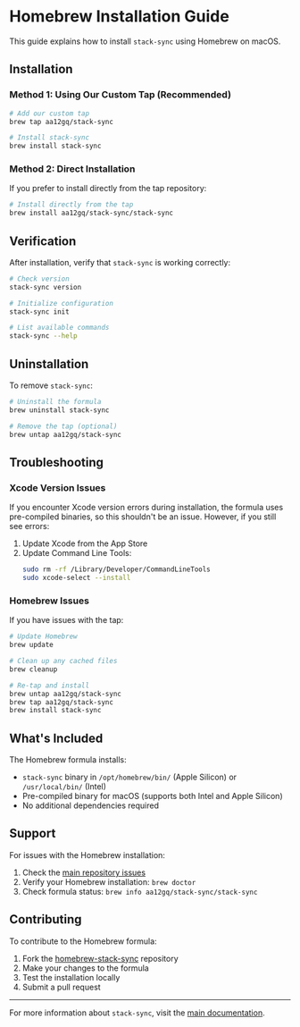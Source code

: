 # Homebrew Installation Guide

This guide explains how to install `stack-sync` using Homebrew on macOS.

## Installation

### Method 1: Using Our Custom Tap (Recommended)

```bash
# Add our custom tap
brew tap aa12gq/stack-sync

# Install stack-sync
brew install stack-sync
```

### Method 2: Direct Installation

If you prefer to install directly from the tap repository:

```bash
# Install directly from the tap
brew install aa12gq/stack-sync/stack-sync
```

## Verification

After installation, verify that `stack-sync` is working correctly:

```bash
# Check version
stack-sync version

# Initialize configuration
stack-sync init

# List available commands
stack-sync --help
```

## Uninstallation

To remove `stack-sync`:

```bash
# Uninstall the formula
brew uninstall stack-sync

# Remove the tap (optional)
brew untap aa12gq/stack-sync
```

## Troubleshooting

### Xcode Version Issues

If you encounter Xcode version errors during installation, the formula uses pre-compiled binaries, so this shouldn't be an issue. However, if you still see errors:

1. Update Xcode from the App Store
2. Update Command Line Tools:
   ```bash
   sudo rm -rf /Library/Developer/CommandLineTools
   sudo xcode-select --install
   ```

### Homebrew Issues

If you have issues with the tap:

```bash
# Update Homebrew
brew update

# Clean up any cached files
brew cleanup

# Re-tap and install
brew untap aa12gq/stack-sync
brew tap aa12gq/stack-sync
brew install stack-sync
```

## What's Included

The Homebrew formula installs:

- `stack-sync` binary in `/opt/homebrew/bin/` (Apple Silicon) or `/usr/local/bin/` (Intel)
- Pre-compiled binary for macOS (supports both Intel and Apple Silicon)
- No additional dependencies required

## Support

For issues with the Homebrew installation:

1. Check the [main repository issues](https://github.com/aa12gq/stack-file-sync-intellij/issues)
2. Verify your Homebrew installation: `brew doctor`
3. Check formula status: `brew info aa12gq/stack-sync/stack-sync`

## Contributing

To contribute to the Homebrew formula:

1. Fork the [homebrew-stack-sync](https://github.com/aa12gq/homebrew-stack-sync) repository
2. Make your changes to the formula
3. Test the installation locally
4. Submit a pull request

---

For more information about `stack-sync`, visit the [main documentation](./stack-sync-cli/README.md).
